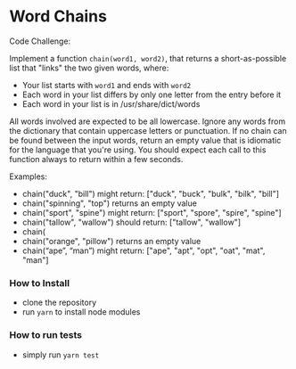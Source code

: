 Word Chains
===========

Code Challenge:

Implement a function `chain(word1, word2)`, that returns a short-as-possible list that "links" the two given words, where:

- Your list starts with `word1` and ends with `word2`
- Each word in your list differs by only one letter from the entry before it
- Each word in your list is in /usr/share/dict/words

All words involved are expected to be all lowercase. Ignore any words from the dictionary that contain uppercase letters or punctuation.
If no chain can be found between the input words, return an empty value that is idiomatic for the language that you're using. You should expect each call to this function always to return within a few seconds.

Examples:

- chain("duck", "bill") might return: ["duck", "buck", "bulk", "bilk", "bill"]
- chain("spinning", "top") returns an empty value
- chain("sport", "spine") might return: ["sport", "spore", "spire", "spine"]
- chain("tallow", "wallow") should return: ["tallow", "wallow"]
- chain(
- chain("orange", "pillow") returns an empty value
- chain(“ape”, “man”) might return: ["ape", "apt", "opt", "oat", "mat", "man"]


### How to Install

  * clone the repository
  * run `yarn` to install node modules


### How to run tests

  * simply run  `yarn test` 
